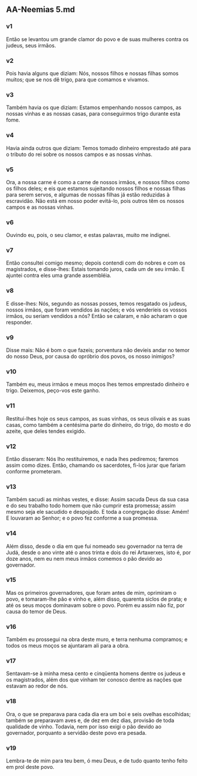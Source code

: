 ## AA-Neemias 5.md
### v1
 Então se levantou um grande clamor do povo e de suas mulheres contra os judeus, seus irmãos.
### v2
 Pois havia alguns que diziam: Nós, nossos filhos e nossas filhas somos muitos; que se nos dê trigo, para que comamos e vivamos.
### v3
 Também havia os que diziam: Estamos empenhando nossos campos, as nossas vinhas e as nossas casas, para conseguirmos trigo durante esta fome.
### v4
 Havia ainda outros que diziam: Temos tomado dinheiro emprestado até para o tributo do rei sobre os nossos campos e as nossas vinhas.
### v5
 Ora, a nossa carne é como a carne de nossos irmãos, e nossos filhos como os filhos deles; e eis que estamos sujeitando nossos filhos e nossas filhas para serem servos, e algumas de nossas filhas já estão reduzidas à escravidão. Não está em nosso poder evitá-lo, pois outros têm os nossos campos e as nossas vinhas.
### v6
 Ouvindo eu, pois, o seu clamor, e estas palavras, muito me indignei.
### v7
 Então consultei comigo mesmo; depois contendi com do nobres e com os magistrados, e disse-lhes: Estais tomando juros, cada um de seu irmão. E ajuntei contra eles uma grande assembléia.
### v8
 E disse-lhes: Nós, segundo as nossas posses, temos resgatado os judeus, nossos irmãos, que foram vendidos às nações; e vós venderíeis os vossos irmãos, ou seriam vendidos a nós? Então se calaram, e não acharam o que responder.
### v9
 Disse mais: Não é bom o que fazeis; porventura não devíeis andar no temor do nosso Deus, por causa do opróbrio dos povos, os nosso inimigos?
### v10
 Também eu, meus irmãos e meus moços lhes temos emprestado dinheiro e trigo. Deixemos, peço-vos este ganho.
### v11
 Restituí-lhes hoje os seus campos, as suas vinhas, os seus olivais e as suas casas, como também a centésima parte do dinheiro, do trigo, do mosto e do azeite, que deles tendes exigido.
### v12
 Então disseram: Nós lho restituiremos, e nada lhes pediremos; faremos assim como dizes. Então, chamando os sacerdotes, fi-los jurar que fariam conforme prometeram.
### v13
 Também sacudi as minhas vestes, e disse: Assim sacuda Deus da sua casa e do seu trabalho todo homem que não cumprir esta promessa; assim mesmo seja ele sacudido e despojado. E toda a congregação disse: Amém! E louvaram ao Senhor; e o povo fez conforme a sua promessa.
### v14
 Além disso, desde o dia em que fui nomeado seu governador na terra de Judá, desde o ano vinte até o anos trinta e dois do rei Artaxerxes, isto é, por doze anos, nem eu nem meus irmãos comemos o pão devido ao governador.
### v15
 Mas os primeiros governadores, que foram antes de mim, oprimiram o povo, e tomaram-lhe pão e vinho e, além disso, quarenta siclos de prata; e até os seus moços dominavam sobre o povo. Porém eu assim não fiz, por causa do temor de Deus.
### v16
 Também eu prossegui na obra deste muro, e terra nenhuma compramos; e todos os meus moços se ajuntaram ali para a obra.
### v17
 Sentavam-se à minha mesa cento e cinqüenta homens dentre os judeus e os magistrados, além dos que vinham ter conosco dentre as nações que estavam ao redor de nós.
### v18
 Ora, o que se preparava para cada dia era um boi e seis ovelhas escolhidas; também se preparavam aves e, de dez em dez dias, provisão de toda qualidade de vinho. Todavia, nem por isso exigi o pão devido ao governador, porquanto a servidão deste povo era pesada.
### v19
 Lembra-te de mim para teu bem, ó meu Deus, e de tudo quanto tenho feito em prol deste povo.

